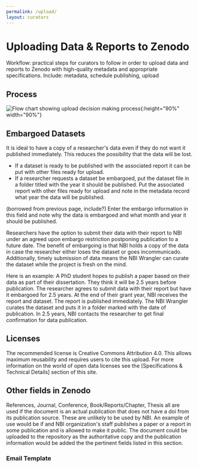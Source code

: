 ```yaml
---
permalink: /upload/
layout: curators
---
```


# Uploading Data & Reports to Zenodo
Workflow: practical steps for curators to follow in order to upload data and reports to Zenodo with high-quality metadata and appropriate specifications. Include: metadata, schedule publishing, upload


## Process

![Flow chart showing upload decision making process](https://raw.githubusercontent.com/nantucketbiodiversity/NBIdigitalrepo/master/docs/assets/images/uploadFlow.jpeg "Upload process chart"){:height="90%" width="90%"}



## Embargoed Datasets

It is ideal to have a copy of a researcher's data even if they do not want it published immediately.  This reduces the possibility that the data will be lost.  

- If a dataset is ready to be published with the associated report it can be put with other files ready for upload.
- If a researcher requests a dataset be embargoed, put the dataset file in a folder titled with the year it should be published. Put the associated report with other files ready for upload and note in the metadata record what year the data will be published.

(borrowed from previous page, include?)
Enter the embargo information in this field and note why the data is embargoed and what month and year it should be published.

Researchers have the option to submit their data with their report to NBI under an agreed upon embargo restriction postponing publication to a future date. The benefit of embargoing is that NBI holds a copy of the data in case the researcher either loses the dataset or goes incommunicado. Additionally, timely submission of data means the NBI Wrangler can curate the dataset while the project is fresh on the mind.

Here is an example: A PhD student hopes to publish a paper based on their data as part of their dissertation. They think it will be 2.5 years before publication. The researcher agrees to submit data with their report but have it embargoed for 2.5 years. At the end of their grant year, NBI receives the report and dataset. The report is published immediately. The NBI Wrangler curates the dataset and puts it in a folder marked with the date of publication. In 2.5 years, NBI contacts the researcher to get final confirmation for data publication.


## Licenses
The recommended license is Creative Commons Attribution 4.0. This allows maximum reusability and requires users to cite this upload. For more information on the world of open data licenses see the [Specifications & Technical Details] section of this site.


## Other fields in Zenodo
References, Journal, Conference, Book/Reports/Chapter, Thesis all are used if the document is an actual publication that does not have a doi from its publication source.  These are unlikely to be used by NBI.  An example of use would be if and NBI organization's staff publishes a paper or a report in some publication and is allowed to make it public.  The document could be uploaded to the repository as the authoritative copy and the publication information would be added the the pertinent fields listed in this section. 

### Email Template
